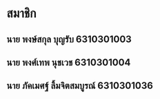 # สมาชิก
## นาย พงษ์สกุล บุญรับ 6310301003
## นาย พงศ์เทพ นุชเวช 6310301004
## นาย ภัคเมศฐ์ ลิ้มจิตสมบูรณ์ 6310301036

